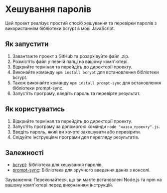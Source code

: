 # Хешування паролів

Цей проект реалізує простий спосіб хешування та перевірки паролів з використанням бібліотеки bcrypt в мові JavaScript.

## Як запустити

1. Завантажте проект з GitHub та розархівуйте файл .zip.
2. Розмістіть файл у певній папці на вашому комп'ютері.
3. Відкрийте термінал та перейдіть до директорії проекту.
4. Виконайте команду `npm install bcrypt` для встановлення бібліотеки bcrypt.
5. Також виконайте команду `npm install prompt-sync` для встановлення бібліотеки prompt-sync.
6. Запустіть програму, введіть пароль та перевірте результат.

## Як користуватись

1. Відкрийте термінал та перейдіть до директорії проекту.
2. Запустіть програму за допомогою команди `node "назва_проекту".js`.
3. Введіть пароль, який ви хочете захешувати або перевірити.
4. Слідуйте інструкціям програми для перегляду результатів.

## Залежності

- [bcrypt](https://www.npmjs.com/package/bcrypt): Бібліотека для хешування паролів.
- [prompt-sync](https://www.npmjs.com/package/prompt-sync): Бібліотека для зручного введення даних з консолі.

Зауваження: Переконайтеся, що ви маєте встановлені Node.js та npm на вашому комп'ютері перед виконанням інструкцій.
